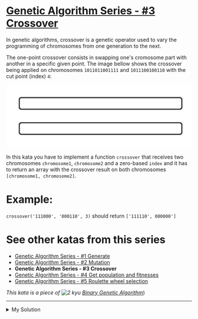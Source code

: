 # [Genetic Algorithm Series - #3 Crossover](https://www.codewars.com/kata/567d71b93f8a50f461000019)

In genetic algorithms, crossover is a genetic operator used to vary the programming of chromosomes from one generation to the next.

The one-point crossover consists in swapping one's cromosome part with another in a specific given point. The image bellow shows the crossover being applied on chromosomes `1011011001111` and `1011100100110` with the cut point (index) `4`:

![](./../images/generic_algorithm_series_3.gif)

In this kata you have to implement a function `crossover` that receives two chromosomes `chromosome1`, `chromosome2` and a zero-based `index` and it has to return an array with the crossover result on both chromosomes `[chromosome1, chromosome2]`.

# Example:

`crossover('111000', '000110', 3)` should return `['111110', 000000']`

# See other katas from this series

- [Genetic Algorithm Series - #1 Generate](http://www.codewars.com/kata/genetic-algorithm-series-number-1-generate)
- [Genetic Algorithm Series - #2 Mutation](http://www.codewars.com/kata/genetic-algorithm-series-number-2-mutation)
- **Genetic Algorithm Series - #3 Crossover**
- [Genetic Algorithm Series - #4 Get population and fitnesses](http://www.codewars.com/kata/genetic-algorithm-series-number-4-get-population-and-fitnesses)
- [Genetic Algorithm Series - #5 Roulette wheel selection](http://www.codewars.com/kata/genetic-algorithm-series-number-5-roulette-wheel-selection)

_This kata is a piece of ![2 kyu](http://i.imgur.com/CGlQhDW.png) [Binary Genetic Algorithm](http://www.codewars.com/kata/526f35b9c103314662000007)_)

---

<details><summary>My Solution</summary>

```js
const crossover = (chromosome1, chromosome2, index) => {
  let first = chromosome1.slice(0, index) + chromosome2.slice(index, chromosome2.length)
  let second = chromosome2.slice(0, index) + chromosome1.slice(index, chromosome1.length)

  return [first, second]
}
```

</details>
